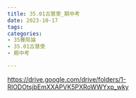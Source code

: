 ```yaml
---
title: 35.01古慧雯_期中考
date: 2023-10-17
tags: 
categories:
- 35賽局論
- 35.01古慧雯
- 期中考

---
```

https://drive.google.com/drive/folders/1-RlODOtsjbEmXXAPVK5PXRoWWYxp_wky
